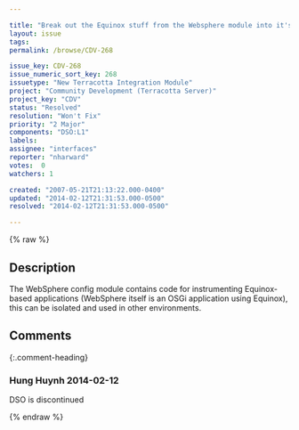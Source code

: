 ```yaml
---

title: "Break out the Equinox stuff from the Websphere module into it's own module"
layout: issue
tags: 
permalink: /browse/CDV-268

issue_key: CDV-268
issue_numeric_sort_key: 268
issuetype: "New Terracotta Integration Module"
project: "Community Development (Terracotta Server)"
project_key: "CDV"
status: "Resolved"
resolution: "Won't Fix"
priority: "2 Major"
components: "DSO:L1"
labels: 
assignee: "interfaces"
reporter: "nharward"
votes:  0
watchers: 1

created: "2007-05-21T21:13:22.000-0400"
updated: "2014-02-12T21:31:53.000-0500"
resolved: "2014-02-12T21:31:53.000-0500"

---
```




{% raw %}



## Description

<div markdown="1" class="description">

The WebSphere config module contains code for instrumenting Equinox-based applications (WebSphere itself is an OSGi application using Equinox), this can be isolated and used in other environments.

</div>

## Comments


{:.comment-heading}
### **Hung Huynh** <span class="date">2014-02-12</span>

<div markdown="1" class="comment">

DSO is discontinued

</div>



{% endraw %}

